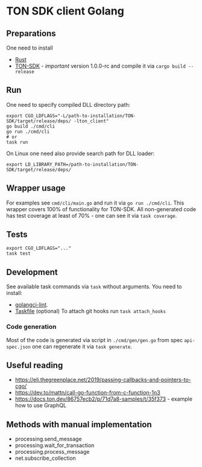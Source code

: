# TON SDK client Golang

## Preparations

One need to install
- [Rust](https://www.rust-lang.org/tools/install)
- [TON-SDK](https://github.com/tonlabs/TON-SDK) - *important* version 1.0.0-rc and compile it via `cargo build --release`

## Run 

One need to specify compiled DLL directory path:
```shell script
export CGO_LDFLAGS="-L/path-to-installation/TON-SDK/target/release/deps/ -lton_client"
go build ./cmd/cli
go run ./cmd/cli
# or
task run
```

On Linux one need also provide search path for DLL loader:
```shell script
export LD_LIBRARY_PATH=/path-to-installation/TON-SDK/target/release/deps/
```
## Wrapper usage 

For examples see `cmd/cli/main.go` and run it via `go run ./cmd/cli`. 
This wrapper covers 100% of functionality for TON-SDK.
All non-generated code has test coverage at least of 70% - one can see it via `task coverage`.

## Tests

```shell script
export CGO_LDFLAGS="..."
task test
```

## Development

See available task commands via `task` without arguments.
You need to install:
- [golangci-lint](https://github.com/golangci/golangci-lint).
- [Taskfile](https://taskfile.dev/) (optional)
To attach git hooks run `task attach_hooks`

### Code generation

Most of the code is generated via script in `./cmd/gen/gen.go` from spec `api-spec.json` 
one can regenerate it via `task generate`.

## Useful reading

- https://eli.thegreenplace.net/2019/passing-callbacks-and-pointers-to-cgo/
- https://dev.to/mattn/call-go-function-from-c-function-1n3
- https://docs.ton.dev/86757ecb2/p/71d7a8-samples/t/35f373 - example how to use GraphQL

## Methods with manual implementation

- processing.send_message
- processing.wait_for_transaction
- processing.process_message
- net.subscribe_collection
